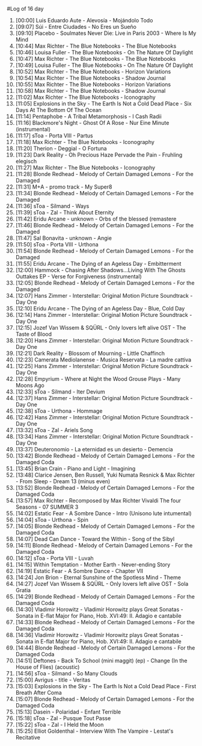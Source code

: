 #Log of 16 day

1. [00:00] Luis Eduardo Aute - Alevosía - Mojándolo Todo
1. [09:07] Súi - Entre Ciudades - No Eres un Sueño
1. [09:10] Placebo - Soulmates Never Die: Live in Paris 2003 - Where Is My Mind
1. [10:44] Max Richter - The Blue Notebooks - The Blue Notebooks
1. [10:46] Louisa Fuller - The Blue Notebooks - On The Nature Of Daylight
1. [10:47] Max Richter - The Blue Notebooks - The Blue Notebooks
1. [10:49] Louisa Fuller - The Blue Notebooks - On The Nature Of Daylight
1. [10:52] Max Richter - The Blue Notebooks - Horizon Variations
1. [10:54] Max Richter - The Blue Notebooks - Shadow Journal
1. [10:55] Max Richter - The Blue Notebooks - Horizon Variations
1. [10:58] Max Richter - The Blue Notebooks - Shadow Journal
1. [11:02] Max Richter - The Blue Notebooks - Iconography
1. [11:05] Explosions in the Sky - The Earth Is Not a Cold Dead Place - Six Days At The Bottom Of The Ocean
1. [11:14] Pentaphobe - A Tribal Metamorphosis - I Cash Radii
1. [11:16] Blackmore's Night - Ghost Of A Rose - Nur Eine Minute (instrumental)
1. [11:17] sToa - Porta VIII - Partus
1. [11:18] Max Richter - The Blue Notebooks - Iconography
1. [11:20] Therion - Deggial - O Fortuna
1. [11:23] Dark Reality - Oh Precious Haze Pervade the Pain - Fruhling elegisch
1. [11:27] Max Richter - The Blue Notebooks - Iconography
1. [11:28] Blonde Redhead - Melody of Certain Damaged Lemons - For the Damaged
1. [11:31] M+A - promo track - My Super8
1. [11:34] Blonde Redhead - Melody of Certain Damaged Lemons - For the Damaged
1. [11:36] sToa - Silmand - Ways
1. [11:39] sToa - Zal - Think About Eternity
1. [11:42] Eridu Arcane - unknown - Orbs of the blessed (remastere
1. [11:46] Blonde Redhead - Melody of Certain Damaged Lemons - For the Damaged
1. [11:47] Sal Bonavita - unknown - Angie
1. [11:50] sToa - Porta VIII - Urthona
1. [11:54] Blonde Redhead - Melody of Certain Damaged Lemons - For the Damaged
1. [11:55] Eridu Arcane - The Dying of an Ageless Day - Embitterment
1. [12:00] Hammock - Chasing After Shadows...Living With The Ghosts Outtakes EP - Verse for Forgiveness (instrumental)
1. [12:05] Blonde Redhead - Melody of Certain Damaged Lemons - For the Damaged
1. [12:07] Hans Zimmer - Interstellar: Original Motion Picture Soundtrack - Day One
1. [12:10] Eridu Arcane - The Dying of an Ageless Day - Blue, Cold Day
1. [12:14] Hans Zimmer - Interstellar: Original Motion Picture Soundtrack - Day One
1. [12:15] Jozef Van Wissem & SQÜRL - Only lovers left alive OST - The Taste of Blood
1. [12:20] Hans Zimmer - Interstellar: Original Motion Picture Soundtrack - Day One
1. [12:21] Dark Reality - Blossom of Mourning - Little Chaffinch
1. [12:23] Camerata Mediolanense - Musica Reservata - La madre cattiva
1. [12:25] Hans Zimmer - Interstellar: Original Motion Picture Soundtrack - Day One
1. [12:28] Empyrium - Where at Night the Wood Grouse Plays - Many Moons Ago
1. [12:33] sToa - Silmand - Iter Devium
1. [12:37] Hans Zimmer - Interstellar: Original Motion Picture Soundtrack - Day One
1. [12:38] sToa - Urthona - Hommage
1. [12:42] Hans Zimmer - Interstellar: Original Motion Picture Soundtrack - Day One
1. [13:32] sToa - Zal - Ariels Song
1. [13:34] Hans Zimmer - Interstellar: Original Motion Picture Soundtrack - Day One
1. [13:37] Deuteronomio - La eternidad es un desierto - Demencia
1. [13:42] Blonde Redhead - Melody of Certain Damaged Lemons - For the Damaged Coda
1. [13:45] Brian Crain - Piano and Light - Imagining
1. [13:48] Clarice Jensen, Ben Russell, Yuki Numata Resnick & Max Richter - From Sleep - Dream 13 (minus even)
1. [13:52] Blonde Redhead - Melody of Certain Damaged Lemons - For the Damaged Coda
1. [13:57] Max Richter - Recomposed by Max Richter Vivaldi The four Seasons - 07 SUMMER 3
1. [14:02] Estatic Fear - A Sombre Dance - Intro (Unisono lute intumental)
1. [14:04] sToa - Urthona - Spin
1. [14:05] Blonde Redhead - Melody of Certain Damaged Lemons - For the Damaged Coda
1. [14:07] Dead Can Dance - Toward the Within - Song of the Sibyl
1. [14:11] Blonde Redhead - Melody of Certain Damaged Lemons - For the Damaged Coda
1. [14:12] sToa - Porta VIII - Luvah
1. [14:15] Within Temptation - Mother Earth - Never-ending Story
1. [14:19] Estatic Fear - A Sombre Dance - Chapter VII
1. [14:24] Jon Brion - Eternal Sunshine of the Spotless Mind - Theme
1. [14:27] Jozef Van Wissem & SQÜRL - Only lovers left alive OST - Sola Gratia
1. [14:29] Blonde Redhead - Melody of Certain Damaged Lemons - For the Damaged Coda
1. [14:30] Vladimir Horowitz - Vladimir Horowitz plays Great Sonatas - Sonata in E-flat Major for Piano, Hob. XVI:49: II. Adagio e cantabile
1. [14:33] Blonde Redhead - Melody of Certain Damaged Lemons - For the Damaged Coda
1. [14:36] Vladimir Horowitz - Vladimir Horowitz plays Great Sonatas - Sonata in E-flat Major for Piano, Hob. XVI:49: II. Adagio e cantabile
1. [14:44] Blonde Redhead - Melody of Certain Damaged Lemons - For the Damaged Coda
1. [14:51] Deftones - Back To School (mini maggit) (ep) - Change (In the House of Flies) (acoustic)
1. [14:56] sToa - Silmand - So Many Clouds
1. [15:00] Avrigus - title - Veritas
1. [15:03] Explosions in the Sky - The Earth Is Not a Cold Dead Place - First Breath After Coma
1. [15:07] Blonde Redhead - Melody of Certain Damaged Lemons - For the Damaged Coda
1. [15:13] Dasein - Polaridad - Enfant Terrible
1. [15:18] sToa - Zal - Pusque Tout Passe
1. [15:22] sToa - Zal - I Held the Moon
1. [15:25] Elliot Goldenthal - Interview With The Vampire - Lestat's Recitative
